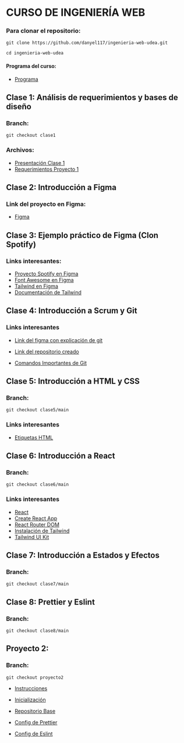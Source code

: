 # CURSO DE INGENIERÍA WEB

### Para clonar el repositorio:

`git clone https://github.com/danyel117/ingenieria-web-udea.git`

`cd ingenieria-web-udea`

#### Programa del curso:

- [Programa](https://github.com/danyel117/ingenieria-web-udea/blob/programa/Ingenier%C3%ADa%20Web.xlsx)

## Clase 1: Análisis de requerimientos y bases de diseño

### Branch:

`git checkout clase1`

### Archivos:

- [Presentación Clase 1](https://github.com/danyel117/ingenieria-web-udea/blob/clase1/Clase%201%20-%20An%C3%A1lisis%20de%20Requerimientos%20y%20fundamentos%20de%20dise%C3%B1o.pdf)
- [Requerimientos Proyecto 1](https://github.com/danyel117/ingenieria-web-udea/blob/clase1/Proyecto%201.pdf)

## Clase 2: Introducción a Figma

### Link del proyecto en Figma:

- [Figma](https://www.figma.com/file/OXr1sAvtpYU1MVojbpOVfe/Primeros-pasos-Figma?node-id=0%3A1)

## Clase 3: Ejemplo práctico de Figma (Clon Spotify)

### Links interesantes:

- [Proyecto Spotify en Figma](https://www.figma.com/file/7xTzaxor2FTQwExbJ6PFzs/Clon-Spotify?node-id=0%3A1)
- [Font Awesome en Figma](https://www.figma.com/community/file/836278983960849574)
- [Tailwind en Figma](https://www.figma.com/community/file/958383439532195363)
- [Documentación de Tailwind](https://tailwindcss.com/docs)

## Clase 4: Introducción a Scrum y Git

### Links interesantes

- [Link del figma con explicación de git](https://www.figma.com/file/nGxv1iKGPjbOQv6MW5B9bi/Git-y-Scrum?node-id=0%3A1)
- [Link del repositorio creado](https://github.com/danyel117/repositorio-ejemplo-explicacion-git)

- [Comandos Importantes de Git](https://github.com/danyel117/ingenieria-web-udea/blob/main/comandos_importantes_git.md)

## Clase 5: Introducción a HTML y CSS

### Branch:

`git checkout clase5/main`

### Links interesantes

- [Etiquetas HTML](https://www.w3schools.com/TAGS/default.ASP)

## Clase 6: Introducción a React

### Branch:

`git checkout clase6/main`

### Links interesantes

- [React](https://es.reactjs.org/)
- [Create React App](https://create-react-app.dev/)
- [React Router DOM](https://reactrouter.com/docs/en/v6/getting-started/overview)
- [Instalación de Tailwind](https://tailwindcss.com/docs/guides/create-react-app)
- [Tailwind UI Kit](https://tailwinduikit.com/components/webapp/master_layout/sidebar_layout)

## Clase 7: Introducción a Estados y Efectos

### Branch:

`git checkout clase7/main`

## Clase 8: Prettier y Eslint

### Branch:

`git checkout clase8/main`

## Proyecto 2:

### Branch:

`git checkout proyecto2`

- [Instrucciones](https://github.com/danyel117/ingenieria-web-udea/blob/proyecto2/Proyecto%202.pdf)

- [Inicialización](https://github.com/danyel117/ingenieria-web-udea/blob/proyecto2/readme.md)

- [Repositorio Base](https://github.com/danyel117/base-hoja-de-vida-ing-web-udea)

- [Config de Prettier](https://github.com/danyel117/base-hoja-de-vida-ing-web-udea/blob/main/.prettierrc)

- [Config de Eslint](https://github.com/danyel117/base-hoja-de-vida-ing-web-udea/blob/main/.eslintrc.json)
